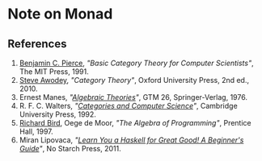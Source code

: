 # Note on Monad

##  References
1. [Benjamin C. Pierce](http://www.cis.upenn.edu/~bcpierce/), _"Basic Category Theory for Computer Scientists"_, The MIT Press, 1991.
1. [Steve Awodey](http://www.andrew.cmu.edu/user/awodey/), _"Category Theory"_, Oxford University Press, 2nd ed., 2010.
1. Ernest Manes, _"[Algebraic Theories](http://www.springer.com/gp/book/9781461298625)"_, GTM 26, Springer-Verlag, 1976.
1. R. F. C. Walters, _"[Categories and Computer Science](https://www.cambridge.org/core/books/categories-and-computer-science/203EBBEE29BEADB035C9DD80191E67B1)"_, Cambridge University Press, 1992.
1. [Richard Bird](http://www.cs.ox.ac.uk/richard.bird/), Oege de Moor, _"The Algebra of Programming"_, Prentice Hall, 1997.
1. Miran Lipovaca, _"[Learn You a Haskell for Great Good! A Beginner's Guide](http://learnyouahaskell.com/)"_, No Starch Press, 2011.
